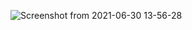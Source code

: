 ![Screenshot from 2021-06-30 13-56-28](https://user-images.githubusercontent.com/47910241/123944645-f3102c80-d9ba-11eb-9e96-08053d93491c.png)
